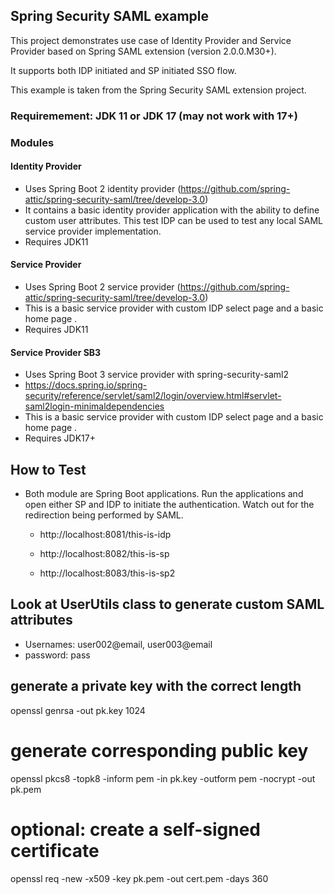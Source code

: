 ## Spring Security SAML example

This project demonstrates use case of Identity Provider and Service Provider based on Spring SAML extension (version
2.0.0.M30+).

It supports both IDP initiated and SP initiated SSO flow.

This example is taken from the Spring Security SAML extension project.

### Requiremement: JDK 11 or JDK 17 (may not work with 17+)

### Modules

#### Identity Provider
- Uses Spring Boot 2 identity provider (https://github.com/spring-attic/spring-security-saml/tree/develop-3.0)
- It contains a basic identity provider application with the ability to define custom user attributes. This test IDP can
  be used to test any local SAML service provider implementation.
- Requires JDK11

#### Service Provider
- Uses Spring Boot 2 service provider (https://github.com/spring-attic/spring-security-saml/tree/develop-3.0)
- This is a basic service provider with custom IDP select page and a basic home page .
- Requires JDK11

#### Service Provider SB3
- Uses Spring Boot 3 service provider with spring-security-saml2 
-  https://docs.spring.io/spring-security/reference/servlet/saml2/login/overview.html#servlet-saml2login-minimaldependencies
- This is a basic service provider with custom IDP select page and a basic home page .
- Requires JDK17+

## How to Test

- Both module are Spring Boot applications. Run the applications and open either SP and IDP to initiate the
  authentication. Watch out for the redirection being performed by SAML.

    - http://localhost:8081/this-is-idp

    - http://localhost:8082/this-is-sp

    - http://localhost:8083/this-is-sp2
 
## Look at UserUtils class to generate custom SAML attributes

- Usernames: user002@email, user003@email
- password: pass

## generate a private key with the correct length

openssl genrsa -out pk.key 1024

# generate corresponding public key

openssl pkcs8 -topk8 -inform pem -in pk.key -outform pem -nocrypt -out pk.pem

# optional: create a self-signed certificate

openssl req -new -x509 -key pk.pem -out cert.pem -days 360
